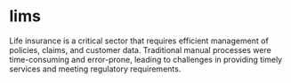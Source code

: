 # lims
Life insurance is a critical sector that requires efficient management  of policies, claims, and customer data. Traditional manual processes  were time-consuming and error-prone, leading to challenges in  providing timely services and meeting regulatory requirements. 
